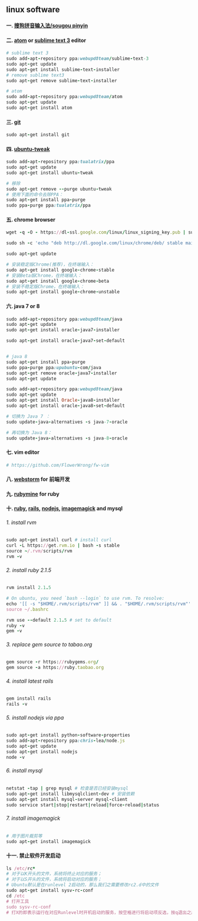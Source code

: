 ## linux software

#### 一. [搜狗拼音输入法/sougou pinyin](http://pinyin.sogou.com/linux/?r=pinyin)

#### 二. [atom](https://atom.io/) or [sublime text 3](http://www.sublimetext.com/3) editor

```ruby
# sublime text 3
sudo add-apt-repository ppa:webupd8team/sublime-text-3
sudo apt-get update
sudo apt-get install sublime-text-installer
# remove sublime text3
sudo apt-get remove sublime-text-installer

# atom
sudo add-apt-repository ppa:webupd8team/atom
sudo apt-get update
sudo apt-get install atom
```

#### 三. [git](http://git-scm.com/)

```ruby
sudo apt-get install git
```

#### 四. [ubuntu-tweak](http://ubuntu-tweak.com/)

```ruby
sudo add-apt-repository ppa:tualatrix/ppa
sudo apt-get update
sudo apt-get install ubuntu-tweak

# 移除
sudo apt-get remove --purge ubuntu-tweak
# 使用下面的命令去除PPA：
sudo apt-get install ppa-purge
sudo ppa-purge ppa:tualatrix/ppa
```

#### 五. chrome browser

```ruby
wget -q -O - https://dl-ssl.google.com/linux/linux_signing_key.pub | sudo apt-key add -

sudo sh -c 'echo "deb http://dl.google.com/linux/chrome/deb/ stable main" >> /etc/apt/sources.list.d/google-chrome.list'

sudo apt-get update

# 安装稳定版Chrome(推荐)，在终端输入：
sudo apt-get install google-chrome-stable
# 安装Beta版Chrome，在终端输入：
sudo apt-get install google-chrome-beta
# 安装不稳定版Chrome，在终端输入：
sudo apt-get install google-chrome-unstable
```

#### 六. java 7 or 8
```ruby
sudo add-apt-repository ppa:webupd8team/java
sudo apt-get update
sudo apt-get install oracle-java7-installer

sudo apt-get install oracle-java7-set-default


# java 8
sudo apt-get install ppa-purge
sudo ppa-purge ppa:upubuntu-com/java
sudo apt-get remove oracle-java7-installer
sudo apt-get update

sudo add-apt-repository ppa:webupd8team/java
sudo apt-get update
sudo apt-get install Oracle-java8-installer
sudo apt-get install oracle-java8-set-default

# 切换为 Java 7 ：
sudo update-java-alternatives -s java-7-oracle

# 再切换为 Java 8：
sudo update-java-alternatives -s java-8-oracle
```

#### 七. vim editor

```ruby
# https://github.com/FlowerWrong/fw-vim
```

#### 八. [webstorm](http://www.jetbrains.com/webstorm/) for 前端开发

#### 九. [rubymine](http://www.jetbrains.com/ruby/) for ruby

#### 十. [ruby](https://www.ruby-lang.org/en/), [rails](http://rubyonrails.org/), [nodejs](http://www.nodejs.org/), [imagemagick](http://www.imagemagick.org/) and mysql

###### 1. install rvm

```ruby
sudo apt-get install curl # install curl
curl -L https://get.rvm.io | bash -s stable
source ~/.rvm/scripts/rvm
rvm -v
```

###### 2. install ruby 2.1.5

```ruby
rvm install 2.1.5

# On ubuntu, you need `bash --login` to use rvm. To resolve:
echo '[[ -s "$HOME/.rvm/scripts/rvm" ]] && . "$HOME/.rvm/scripts/rvm"' >> ~/.bashrc
source ~/.bashrc

rvm use --default 2.1.5 # set to default
ruby -v
gem -v
```

###### 3. replace gem source to tabao.org

```ruby
gem source -r https://rubygems.org/
gem source -a https://ruby.taobao.org
```

###### 4. install latest rails

```ruby
gem install rails
rails -v
```

###### 5. install nodejs via ppa

```ruby
sudo apt-get install python-software-properties
sudo add-apt-repository ppa:chris-lea/node.js
sudo apt-get update
sudo apt-get install nodejs
node -v
```

###### 6. install mysql

```ruby
netstat -tap | grep mysql # 检查是否已经安装mysql
sudo apt-get install libmysqlclient-dev # 安装依赖
sudo apt-get install mysql-server mysql-client
sudo service start|stop|restart|reload|force-reload|status
```

###### 7. install imagemagick
```ruby
# 用于图片裁剪等
sudo apt-get install imagemagick
```

#### 十一. 禁止软件开发启动

```ruby
ls /etc/rc*
# 对于以K开头的文件，系统将终止对应的服务；
# 对于以S开头的文件，系统将启动对应的服务；
# Ubuntu默认是在runlevel 2启动的，那么我们之需要修改rc2.d中的文件
sudo apt-get install sysv-rc-conf
cd /etc
# 打开工具
sudo sysv-rc-conf
# 打X的即表示运行在对应Runlevel时开机启动的服务，按空格进行将启动项反选，按q退出之后配置即完成
```
